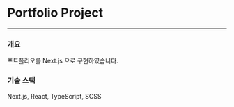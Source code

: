 # Portfolio Project
---
### 개요
포트폴리오를 Next.js 으로 구현하였습니다.

### 기술 스택 
Next.js, React, TypeScript, SCSS